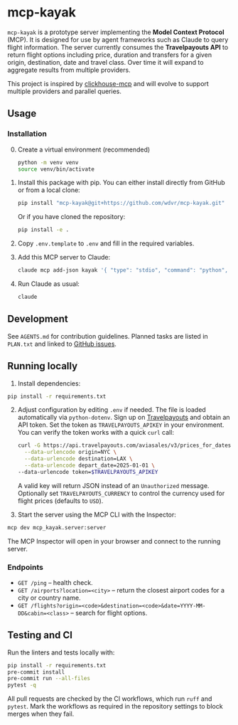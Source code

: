 # mcp-kayak

`mcp-kayak` is a prototype server implementing the **Model Context Protocol** (MCP). It is designed for use by agent frameworks such as Claude to query flight information. The server currently consumes the **Travelpayouts API** to return flight options including price, duration and transfers for a given origin, destination, date and travel class. Over time it will expand to aggregate results from multiple providers.

This project is inspired by [clickhouse-mcp](https://github.com/izaitsevfb/clickhouse-mcp) and will evolve to support multiple providers and parallel queries.

## Usage

### Installation

0. Create a virtual environment (recommended)

   ```bash
   python -m venv venv
   source venv/bin/activate
   ```

1. Install this package with pip. You can either install directly from GitHub
   or from a local clone:

   ```bash
   pip install "mcp-kayak@git+https://github.com/wdvr/mcp-kayak.git"
   ```

   Or if you have cloned the repository:

   ```bash
   pip install -e .
   ```

2. Copy `.env.template` to `.env` and fill in the required variables.

3. Add this MCP server to Claude:

   ```bash
   claude mcp add-json kayak '{ "type": "stdio", "command": "python", "args": [ "-m", "mcp_kayak" ], "env": {} }'
   ```

4. Run Claude as usual:

   ```bash
   claude
   ```

## Development

See `AGENTS.md` for contribution guidelines. Planned tasks are listed in `PLAN.txt` and linked to [GitHub issues](https://github.com/wdvr/mcp-kayak/issues).

## Running locally

1. Install dependencies:

```bash
pip install -r requirements.txt
```

2. Adjust configuration by editing `.env` if needed. The file is loaded automatically via `python-dotenv`.
   Sign up on [Travelpayouts](https://www.travelpayouts.com/) and obtain an API token.
   Set the token as `TRAVELPAYOUTS_APIKEY` in your environment. You can verify
   the token works with a quick `curl` call:

   ```bash
   curl -G https://api.travelpayouts.com/aviasales/v3/prices_for_dates \
     --data-urlencode origin=NYC \
     --data-urlencode destination=LAX \
     --data-urlencode depart_date=2025-01-01 \
   --data-urlencode token=$TRAVELPAYOUTS_APIKEY
   ```
   A valid key will return JSON instead of an `Unauthorized` message.
   Optionally set `TRAVELPAYOUTS_CURRENCY` to control the currency used for
   flight prices (defaults to `USD`).

3. Start the server using the MCP CLI with the Inspector:

```bash
mcp dev mcp_kayak.server:server
```

The MCP Inspector will open in your browser and connect to the running server.

### Endpoints

- `GET /ping` – health check.
- `GET /airports?location=<city>` – return the closest airport codes for a city or country name.
- `GET /flights?origin=<code>&destination=<code>&date=YYYY-MM-DD&cabin=<class>` – search for flight options.

## Testing and CI

Run the linters and tests locally with:

```bash
pip install -r requirements.txt
pre-commit install
pre-commit run --all-files
pytest -q
```

All pull requests are checked by the CI workflows, which run `ruff` and
`pytest`. Mark the workflows as required in the repository settings to block
merges when they fail.
